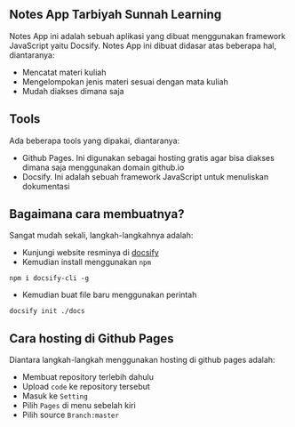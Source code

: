 ## Notes App Tarbiyah Sunnah Learning

Notes App ini adalah sebuah aplikasi yang dibuat menggunakan framework JavaScript yaitu Docsify. Notes App ini dibuat didasar atas beberapa hal, diantaranya:

- Mencatat materi kuliah
- Mengelompokan jenis materi sesuai dengan mata kuliah
- Mudah diakses dimana saja

## Tools

Ada beberapa tools yang dipakai, diantaranya:

- Github Pages. Ini digunakan sebagai hosting gratis agar bisa diakses dimana saja menggunakan domain github.io
- Docsify. Ini adalah sebuah framework JavaScript untuk menuliskan dokumentasi

## Bagaimana cara membuatnya?

Sangat mudah sekali, langkah-langkahnya adalah:

- Kunjungi website resminya di [docsify](https://docsify.js.org/#/quickstart)
- Kemudian install menggunakan `npm`
```shell
npm i docsify-cli -g
```
- Kemudian buat file baru menggunakan perintah
```shell
docsify init ./docs
```

## Cara hosting di Github Pages

Diantara langkah-langkah menggunakan hosting di github pages adalah:

- Membuat repository terlebih dahulu
- Upload `code` ke repository tersebut
- Masuk ke `Setting`
- Pilih `Pages` di menu sebelah kiri
- Pilih source `Branch:master`

